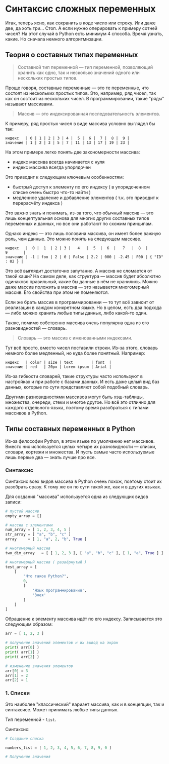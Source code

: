 # Синтаксис сложных переменных


Итак, теперь ясно, как сохранить в коде число или строку. Или даже две, да хоть три... Стоп. А если нужно оперировать к примеру сотней чисел? На этот случай в Python есть минимум 4 способа. Время узнать, какие. Но сначала немного алгоритмизации.


## Теория о составных типах переменных

> Составной тип переменной — тип переменной, позволяющий хранить как одно, так и несколько значений одного или нескольких простых типов.

Проще говоря, составные переменные — это те переменные, что состоят из нескольких простых типов. Это, например, ряд чисел, так как он состоит из нескольких чисел. В программировании, такие "ряды" называют массивами.

> Массив — это индексированная последовательность элементов.

К примеру, ряд простых чисел в виде массива условно выглядел бы так:

```text
индекс   | 0 | 1 | 2 | 3 | 4 |  5 |  6 |  7 |  8 |  9 |
значение | 1 | 2 | 3 | 5 | 7 | 11 | 13 | 17 | 19 | 23 |
```

На этом примере легко понять две закономерности массива:

- индекс массива всегда начинается с нуля
- индекс массива всегда упорядочен

Это приводит к следующим ключевым особенностям:

- быстрый доступ к элементу по его индексу ( в упорядоченном списке очень быстро что-то найти )
- медленное удаление и добавление элементов ( т.к. это приводит к перерасчёту индекса )

Это важно знать и понимать, из-за того, что обычный массив — это лишь концептуальная основа для многих других составных типов переменных и данных, но все они работают по схожим принципам.

Однако индекс — это лишь половина массива, он имеет более важную роль, чем данные. Это можно понять на следующем массиве.

```text
индекс   |  0 |  1  | 2 | 3 |   4   |  5  |  6  |   7   |  8  |       9       |
значение | -1 | foo | 2 | 0 | False | 2.2 | 000 | -2.45 | F00 | { "ID" : 02 } |
```

Это всё выглядит достаточно запутанно. А массив не сломается от такой каши? На самом деле, как структура — массив будет абсолютно одинаково правильный, какие бы данные в нём не хранились. Можно даже массив положить в массив — это называется многомерный массив. Его свойства при этом не поменяются.

Если же брать массив в программировании — то тут всё зависит от реализации в каждом конкретном языке. Но в целом, есть два подхода — либо можно хранить любые типы данных, либо какой-то один.

Также, помимо собственно массива очень популярна одна из его разновидностей — словарь.

> Словарь — это массив с именованными индексами.

Тут всё просто, вместо чисел поставили строки. Из-за этого, словарь немного более медленный, но куда более понятный. Например:

```text
индекс   | color | size | text        | font  |
значение | red   | 20px | Lorem ipsum | Arial |
```

Из-за гибкости словарей, такие структуры часто используют в настройках и при работе с базами данных. И есть даже целый вид баз данных, которые по сути представляют собой подобный словарь. 

Другими разновидностями массивов могут быть хэш-таблицы, множества, очереди, стеки и многое другое. Но всё это отлично для каждого отдельного языка, поэтому время разобраться с типами массивов в Python.


## Типы составных переменных в Python

Из-за философии Python, в этом языке по умолчанию нет массивов. Вместо них используется целых четыре их разновидности — списки, словари, кортежи и множества. И пусть самые часто используемые лишь первые два — знать лучше про все.


### Синтаксис

Синтаксис всех видов массива в Python очень похож, поэтому стоит их разобрать сразу. К тому же он по сути такой же, как и в других языках.

Для создания "массива" используется одна из следующих видов записи:

```python
# пустой массив
empty_array = []

# массив с элементами
num_array = [ 1, 2, 3, 4, 5 ]
str_array = [ "a", "b", "c" ]
array     = [ 1, "a", 2, "b", True ]

# многомерный массив
two_dim_array   = [ [ 1, 2, 3 ], [ "a", "b", "c" ], [ 1, "a", True ] ]

# многомерный массив ( развёрнутый ) 
test_array = [
	[ 
		"Что такое Python?", 
		0,
		[
			'Язык программирования',
			'Змея'
		]
	]
]
```

Обращение к элементу массива идёт по его индексу. Записывается это следующим образом:

```python
arr = [ 1, 2, 3 ]

# получение значений элементов и их вывод на экран
print( arr[0] )
print( arr[1] )
print( arr[2] )

# изменение значения элементов
arr[0] = 3
arr[1] = 2
arr[2] = 1
```


### 1. Списки

Это наиболее "классический" вариант массива, как и в концепции, так и синтаксисе. Может принимать любые типы данных.

Тип переменной - `list`.

Синтаксис:

```python
# Создание списка

numbers_list = [ 1, 2, 3, 4, 5, 6, 7, 8, 9, 0 ]

# Получение значения

```
